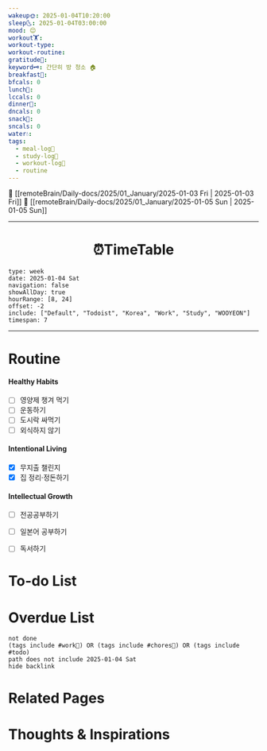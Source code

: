 ```yaml
---
wakeup🌞: 2025-01-04T10:20:00
sleep🌜: 2025-01-04T03:00:00
mood: 😌
workout🏋️: 
workout-type: 
workout-routine: 
gratitude🙏: 
keyword🗝️: 간단히 방 청소 🏠
breakfast🍳: 
bfcals: 0
lunch🍚: 
lccals: 0
dinner🥗: 
dncals: 0
snack🍬: 
sncals: 0
water💧: 
tags:
  - meal-log📝
  - study-log📓
  - workout-log💪
  - routine
---
```


🔺 [[remoteBrain/Daily-docs/2025/01_January/2025-01-03 Fri | 2025-01-03 Fri]]
🔻 [[remoteBrain/Daily-docs/2025/01_January/2025-01-05 Sun | 2025-01-05 Sun]]
___
<h1> <center>⏰TimeTable </center> </h1>

```gEvent
type: week
date: 2025-01-04 Sat
navigation: false
showAllDay: true
hourRange: [8, 24]
offset: -2
include: ["Default", "Todoist", "Korea", "Work", "Study", "WOOYEON"]
timespan: 7
```

--- 


# Routine 

####  Healthy Habits
- [ ] 영양제 챙겨 먹기
- [ ] 운동하기
- [ ] 도시락 싸먹기 
- [ ] 외식하지 않기 

####  Intentional Living 
- [x] 무지출 챌린지
- [x] 집 정리·정돈하기

#### Intellectual Growth
- [ ] 전공공부하기
- [ ] 일본어 공부하기
- [ ] 독서하기



# To-do List


# Overdue List
```tasks
not done
(tags include #work💼) OR (tags include #chores🧺) OR (tags include #todo)
path does not include 2025-01-04 Sat
hide backlink
```

# Related Pages



# Thoughts & Inspirations

